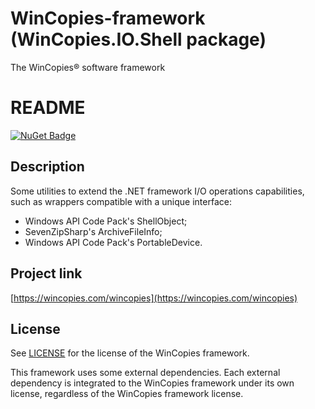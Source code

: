 ﻿WinCopies-framework (WinCopies.IO.Shell package)
================================================

The WinCopies® software framework

README
======

[![NuGet Badge](https://buildstats.info/nuget/WinCopies.IO)](https://www.nuget.org/packages/WinCopies.IO/)

Description
-----------

Some utilities to extend the .NET framework I/O operations capabilities, such as wrappers compatible with a unique interface:

- Windows API Code Pack's ShellObject;
- SevenZipSharp's ArchiveFileInfo;
- Windows API Code Pack's PortableDevice.

Project link
------------

[https://wincopies.com/wincopies](https://wincopies.com/wincopies)

License
-------

See [LICENSE](https://github.com/pierresprim/WinCopies-framework/blob/master/LICENSE) for the license of the WinCopies framework.

This framework uses some external dependencies. Each external dependency is integrated to the WinCopies framework under its own license, regardless of the WinCopies framework license.
